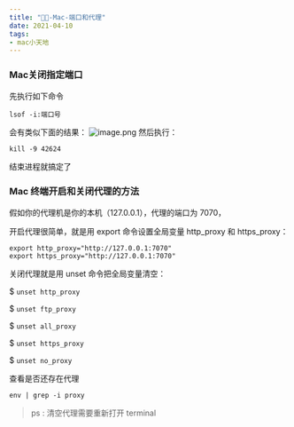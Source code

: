 ```yaml
---
title: "🍎🍎-Mac-端口和代理"
date: 2021-04-10
tags: 
- mac小天地
---
```

### Mac关闭指定端口
先执行如下命令
```
lsof -i:端口号
```
会有类似下面的结果：
![image.png](https://upload-images.jianshu.io/upload_images/15312191-c30f1e7e5dcc7cd3.png?imageMogr2/auto-orient/strip%7CimageView2/2/w/1240)
然后执行： 
```
kill -9 42624
```
结束进程就搞定了
###  Mac 终端开启和关闭代理的方法
假如你的代理机是你的本机（127.0.0.1），代理的端口为 7070，


开启代理很简单，就是用 export 命令设置全局变量 http_proxy 和 https_proxy：
```
export http_proxy="http://127.0.0.1:7070"
export https_proxy="http://127.0.0.1:7070"
```
关闭代理就是用 unset 命令把全局变量清空：

$ `unset http_proxy`

$ `unset ftp_proxy`

$ `unset all_proxy`

$ `unset https_proxy`

$ `unset no_proxy`

查看是否还存在代理
```
env | grep -i proxy
```
> ps : 清空代理需要重新打开 terminal
